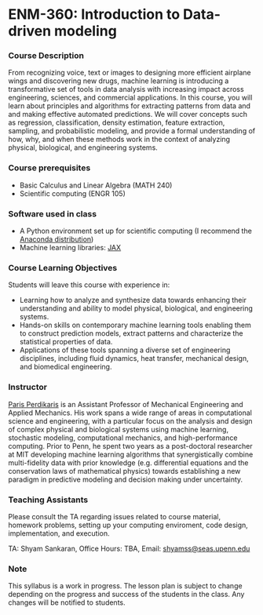 # ENM-360: Introduction to Data-driven modeling

### Course Description

From recognizing voice, text or images to designing more efficient airplane wings and discovering new drugs, machine learning is introducing a transformative set of tools in data analysis with increasing impact across engineering, sciences, and commercial applications. In this course, you will learn about principles and algorithms for extracting patterns from data and and making effective automated predictions. We will cover concepts such as regression, classification, density estimation, feature extraction, sampling, and probabilistic modeling, and provide a formal understanding of how, why, and when these methods work in the context of analyzing physical, biological, and engineering systems.


### Course prerequisites

- Basic Calculus and Linear Algebra (MATH 240)
- Scientific computing (ENGR 105)

### Software used in class

- A Python environment set up for scientific computing (I recommend the [Anaconda distribution](https://anaconda.org/anaconda/python))
- Machine learning libraries: [JAX](https://github.com/google/jax)

### Course Learning Objectives

Students will leave this course with experience in:

- Learning how to analyze and synthesize data towards enhancing their understanding and ability to model physical, biological, and engineering systems.
- Hands-on skills on contemporary machine learning tools enabling them to construct prediction models, extract patterns and characterize the statistical properties of data.
- Applications of these tools spanning a diverse set of engineering disciplines, including fluid dynamics, heat transfer, mechanical design, and biomedical engineering.


### Instructor

[Paris Perdikaris](https://www.seas.upenn.edu/directory/profile.php?ID=237) is an Assistant Professor of Mechanical Engineering and Applied Mechanics. His work spans a wide range of areas in computational science and engineering, with a particular focus on the analysis and design of complex physical and biological systems using machine learning, stochastic modeling, computational mechanics, and high-performance computing. Prior to Penn, he spent two years as a post-doctoral researcher at MIT developing machine learning algorithms that synergistically combine multi-fidelity data with prior knowledge (e.g. differential equations and the conservation laws of mathematical physics) towards establishing a new paradigm in predictive modeling and decision making under uncertainty.


### Teaching Assistants

Please consult the TA regarding issues related to course material, homework problems, setting up your computing enviroment, code design, implementation, and execution.

TA: Shyam Sankaran,  Office Hours: TBA, Email: <shyamss@seas.upenn.edu>

### Note

This syllabus is a work in progress. The lesson plan is subject to change depending on the progress and success of the students in the class. Any changes will be notified to students.
